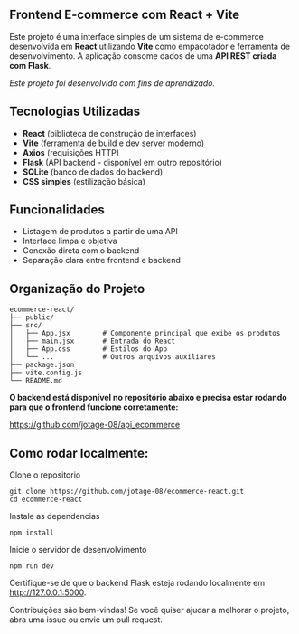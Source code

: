 ## Frontend E-commerce com React + Vite

Este projeto é uma interface simples de um sistema de e-commerce desenvolvida em **React** utilizando **Vite** como empacotador e ferramenta de desenvolvimento. A aplicação consome dados de uma **API REST criada com Flask**.

*Este projeto foi desenvolvido com fins de aprendizado.*

## Tecnologias Utilizadas

- **React** (biblioteca de construção de interfaces)
- **Vite** (ferramenta de build e dev server moderno)
- **Axios** (requisições HTTP)
- **Flask** (API backend - disponível em outro repositório)
- **SQLite** (banco de dados do backend)
- **CSS simples** (estilização básica)

## Funcionalidades

- Listagem de produtos a partir de uma API
- Interface limpa e objetiva
- Conexão direta com o backend
- Separação clara entre frontend e backend

## Organização do Projeto

```
ecommerce-react/
├── public/
├── src/
│   ├── App.jsx        # Componente principal que exibe os produtos
│   ├── main.jsx       # Entrada do React
│   ├── App.css        # Estilos do App
│   └── ...            # Outros arquivos auxiliares
├── package.json
├── vite.config.js
└── README.md
```

**O backend está disponível no repositório abaixo e precisa estar rodando para que o frontend funcione corretamente:**

https://github.com/jotage-08/api_ecommerce

## Como rodar localmente:

Clone o repositorio
```
git clone https://github.com/jotage-08/ecommerce-react.git
cd ecommerce-react
```

Instale as dependencias
```
npm install
```
Inicie o servidor de desenvolvimento
```
npm run dev
```
Certifique-se de que o backend Flask esteja rodando localmente em http://127.0.0.1:5000.

Contribuições são bem-vindas! Se você quiser ajudar a melhorar o projeto, abra uma issue ou envie um pull request.
